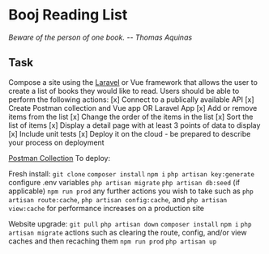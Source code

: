 # Booj Reading List
*Beware of the person of one book. -- Thomas Aquinas*
## Task
Compose a site using the [Laravel](https://laravel.com/) or Vue framework that allows the user to create a list of books they would like to read. Users should be able to perform the following actions:
[x] Connect to a publically available API
[x] Create Postman collection and Vue app OR Laravel App 
[x] Add or remove items from the list
[x] Change the order of the items in the list
[x] Sort the list of items
[x] Display a detail page with at least 3 points of data to display
[x] Include unit tests
[x] Deploy it on the cloud - be prepared to describe your process on deployment

[Postman Collection](https://www.getpostman.com/collections/123b71dd0a50466c3c60)
To deploy:

Fresh install:
`git clone`
`composer install`
`npm i`
`php artisan key:generate`
configure .env variables
`php artisan migrate`
`php artisan db:seed` (if applicable)
`npm run prod`
any further actions you wish to take such as `php artisan route:cache`, `php artisan config:cache`, and `php artisan view:cache` for performance increases on a production site

Website upgrade:
`git pull`
`php artisan down`
`composer install`
`npm i`
`php artisan migrate`
actions such as clearing the route, config, and/or view caches and then recaching them
`npm run prod`
`php artisan up`
